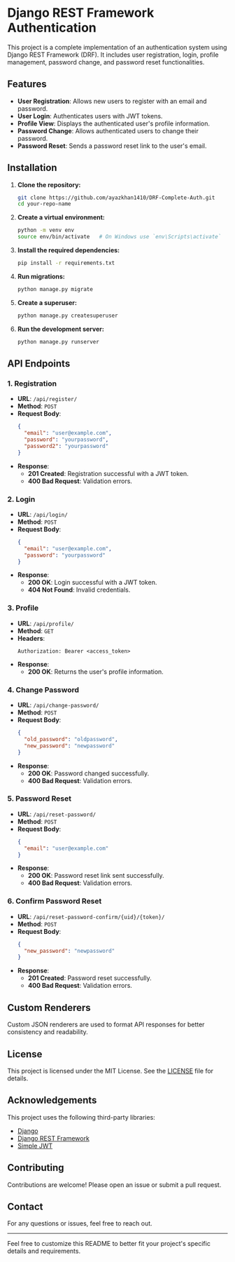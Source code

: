 # Django REST Framework Authentication

This project is a complete implementation of an authentication system using Django REST Framework (DRF). It includes user registration, login, profile management, password change, and password reset functionalities.

## Features

- **User Registration**: Allows new users to register with an email and password.
- **User Login**: Authenticates users with JWT tokens.
- **Profile View**: Displays the authenticated user's profile information.
- **Password Change**: Allows authenticated users to change their password.
- **Password Reset**: Sends a password reset link to the user's email.

## Installation

1. **Clone the repository:**
   ```bash
   git clone https://github.com/ayazkhan1410/DRF-Complete-Auth.git
   cd your-repo-name
   ```

2. **Create a virtual environment:**
   ```bash
   python -m venv env
   source env/bin/activate   # On Windows use `env\Scripts\activate`
   ```

3. **Install the required dependencies:**
   ```bash
   pip install -r requirements.txt
   ```

4. **Run migrations:**
   ```bash
   python manage.py migrate
   ```

5. **Create a superuser:**
   ```bash
   python manage.py createsuperuser
   ```

6. **Run the development server:**
   ```bash
   python manage.py runserver
   ```

## API Endpoints

### 1. Registration

- **URL**: `/api/register/`
- **Method**: `POST`
- **Request Body**: 
  ```json
  {
    "email": "user@example.com",
    "password": "yourpassword",
    "password2": "yourpassword"
  }
  ```
- **Response**:
  - **201 Created**: Registration successful with a JWT token.
  - **400 Bad Request**: Validation errors.

### 2. Login

- **URL**: `/api/login/`
- **Method**: `POST`
- **Request Body**:
  ```json
  {
    "email": "user@example.com",
    "password": "yourpassword"
  }
  ```
- **Response**:
  - **200 OK**: Login successful with a JWT token.
  - **404 Not Found**: Invalid credentials.

### 3. Profile

- **URL**: `/api/profile/`
- **Method**: `GET`
- **Headers**: 
  ```http
  Authorization: Bearer <access_token>
  ```
- **Response**:
  - **200 OK**: Returns the user's profile information.

### 4. Change Password

- **URL**: `/api/change-password/`
- **Method**: `POST`
- **Request Body**:
  ```json
  {
    "old_password": "oldpassword",
    "new_password": "newpassword"
  }
  ```
- **Response**:
  - **200 OK**: Password changed successfully.
  - **400 Bad Request**: Validation errors.

### 5. Password Reset

- **URL**: `/api/reset-password/`
- **Method**: `POST`
- **Request Body**:
  ```json
  {
    "email": "user@example.com"
  }
  ```
- **Response**:
  - **200 OK**: Password reset link sent successfully.
  - **400 Bad Request**: Validation errors.

### 6. Confirm Password Reset

- **URL**: `/api/reset-password-confirm/{uid}/{token}/`
- **Method**: `POST`
- **Request Body**:
  ```json
  {
    "new_password": "newpassword"
  }
  ```
- **Response**:
  - **201 Created**: Password reset successfully.
  - **400 Bad Request**: Validation errors.

## Custom Renderers

Custom JSON renderers are used to format API responses for better consistency and readability.

## License

This project is licensed under the MIT License. See the [LICENSE](LICENSE) file for details.

## Acknowledgements

This project uses the following third-party libraries:

- [Django](https://www.djangoproject.com/)
- [Django REST Framework](https://www.django-rest-framework.org/)
- [Simple JWT](https://django-rest-framework-simplejwt.readthedocs.io/)

## Contributing

Contributions are welcome! Please open an issue or submit a pull request.

## Contact

For any questions or issues, feel free to reach out.

---

Feel free to customize this README to better fit your project's specific details and requirements.
```
